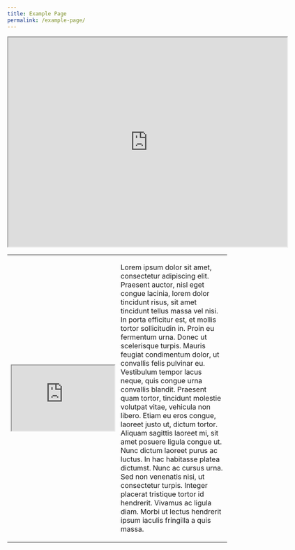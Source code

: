 ```yaml
---
title: Example Page
permalink: /example-page/
---
```

<iframe src="https://www.google.com/maps/d/u/0/embed?mid=14hsgHjAUWx0JlPpawtEjUn3zGaWoG6c&amp;ehbc=2E312F" width="640" height="480"></iframe>

<table width="100%">
<tbody><tr>
<td width="50%" style="text-align:center"><iframe height="auto" width="100%" src="https://player.vimeo.com/video/144952248?h=f60c4e1a56" title="vimeo-player"></iframe></td>
	<td width="auto" style="text-align:left">  

Lorem ipsum dolor sit amet, consectetur adipiscing elit. Praesent auctor, nisl eget congue lacinia, lorem dolor tincidunt risus, sit amet tincidunt tellus massa vel nisi. In porta efficitur est, et mollis tortor sollicitudin in. Proin eu fermentum urna. Donec ut scelerisque turpis. Mauris feugiat condimentum dolor, ut convallis felis pulvinar eu. Vestibulum tempor lacus neque, quis congue urna convallis blandit. Praesent quam tortor, tincidunt molestie volutpat vitae, vehicula non libero. Etiam eu eros congue, laoreet justo ut, dictum tortor. Aliquam sagittis laoreet mi, sit amet posuere ligula congue ut. Nunc dictum laoreet purus ac luctus. In hac habitasse platea dictumst. Nunc ac cursus urna. Sed non venenatis nisi, ut consectetur turpis. Integer placerat tristique tortor id hendrerit. Vivamus ac ligula diam. Morbi ut lectus hendrerit ipsum iaculis fringilla a quis massa.</td></tr></tbody></table>

<a href="[https://8b5b0862-trial.flowpaper.com/NUHSNewsletterMockUp232103/](https://8b5b0862-trial.flowpaper.com/NUHSNewsletterMockUp232103/)" class="fp-embed" data-fp-width="400px" data-fp-height="300px" style="max-width: 100%"></a><script async="" src="[https://cdn-online.flowpaper.com/zine/3.6.7/js/embed.min.js](https://cdn-online.flowpaper.com/zine/3.6.7/js/embed.min.js)"></script>